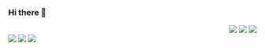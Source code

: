 ### Hi there 👋

<!--
**JS-Choi513/JS-Choi513** is a ✨ _special_ ✨ repository because its `README.md` (this file) appears on your GitHub profile.
<img src="https://img.shields.io/badge/Firebase-FFCA28?style=flat-square&logo=firebase&logoColor=white"/>

Here are some ideas to get you started:

- 🔭 I’m currently working on ...
- 🌱 I’m currently learning ...
- 👯 I’m looking to collaborate on ...
- 🤔 I’m looking for help with ...
- 💬 Ask me about ...
- 📫 How to reach me: ...
- 😄 Pronouns: ...
- ⚡ Fun fact: ...
-->
<div align="right">
   <a href="https://www.tensorflow.org/api_docs/python/tf"><img src="https://img.shields.io/badge/TensorFlow-FF6F00?style=flat-     
            square&logo=tensorflow&logoColor=white"/></a>   
   <img src="https://img.shields.io/badge/TensorFlow-FF6F00?style=flat-square&logo=tensorflow&logoColor=white"/>
   <img src="https://img.shields.io/badge/Firebase-FFCA28?style=flat-square&logo=firebase&logoColor=white"/>
</div>


<img src="https://img.shields.io/badge/TensorFlow-FF6F00?style=flat-square&logo=tensorflow&logoColor=white"/>
<img src="https://img.shields.io/badge/Firebase-FFCA28?style=flat-square&logo=firebase&logoColor=white"/>
<img src="https://img.shields.io/badge/Firebase-FFCA28?style=flat-square&logo=firebase&logoColor=white"/>
